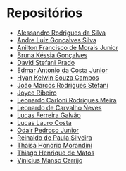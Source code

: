 # Repositórios

* [Alessandro Rodrigues da Silva]()
* [Andre Luiz Gonçalves Silva]()
* [Anilton Francisco de Morais Junior]()
* [Bruna Késsia Gonçalves]()
* [David Stefani Prado]()
* [Edmar Antonio da Costa Junior]()
* [Hyan Kelwin Souza Campos]()
* [João Marcos Rodrigues Stefani]()
* [Joyce Ribeiro]()
* [Leonardo Carloni Rodrigues Meira]()
* [Leonardo de Carvalho Neves]()
* [Lucas Ferreira Galvão]()
* [Lucas Lauro Costa]()
* [Odair Pedroso Junior]()
* [Reinaldo de Paula Silveira]()
* [Thaísa Honorio Morandini]()
* [Thiago Henrique de Matos]()
* [Vinicius Manso Carrijo]()
